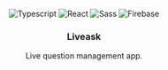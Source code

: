 <p align="center">
  <img alt="Typescript" src="https://img.shields.io/badge/-typescript-important?style=for-the-badge&color=3178C6&logo=typescript&logoColor=white" />
  <img alt="React" src="https://img.shields.io/badge/-react-important?style=for-the-badge&color=61DAFB&logo=react&logoColor=black" />
  <img alt="Sass" src="https://img.shields.io/badge/-sass-important?style=for-the-badge&color=bf4080&logo=sass&logoColor=white" />
  <img alt="Firebase" src="https://img.shields.io/badge/-firebase-important?style=for-the-badge&color=ffcb2e&logo=firebase&logoColor=black" />
</p>

<h3 align="center">Liveask</h3>

<p align="center">
  Live question management app.
</p>

